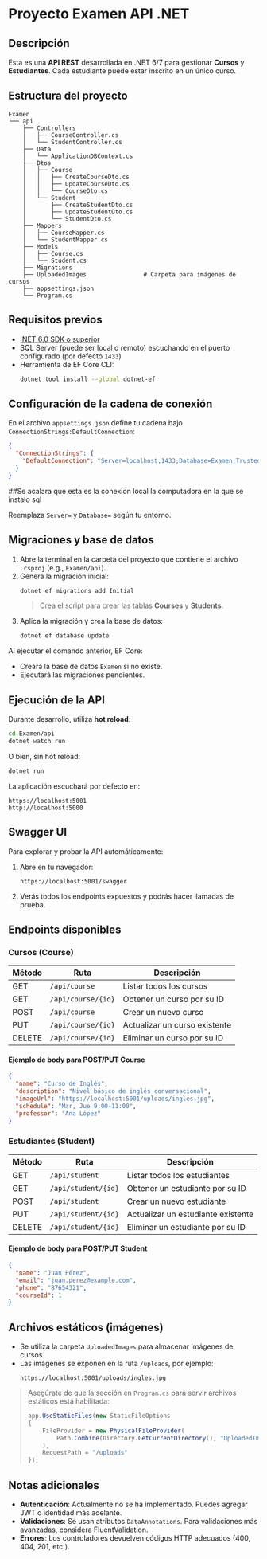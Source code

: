 # Proyecto Examen API .NET

## Descripción

Esta es una **API REST** desarrollada en .NET 6/7 para gestionar **Cursos** y **Estudiantes**. Cada estudiante puede estar inscrito en un único curso.

## Estructura del proyecto

```
Examen
└── api
    ├── Controllers
    │   ├── CourseController.cs
    │   └── StudentController.cs
    ├── Data
    │   └── ApplicationDBContext.cs
    ├── Dtos
    │   ├── Course
    │   │   ├── CreateCourseDto.cs
    │   │   ├── UpdateCourseDto.cs
    │   │   └── CourseDto.cs
    │   └── Student
    │       ├── CreateStudentDto.cs
    │       ├── UpdateStudentDto.cs
    │       └── StudentDto.cs
    ├── Mappers
    │   ├── CourseMapper.cs
    │   └── StudentMapper.cs
    ├── Models
    │   ├── Course.cs
    │   └── Student.cs
    ├── Migrations
    ├── UploadedImages                # Carpeta para imágenes de cursos
    ├── appsettings.json
    └── Program.cs
```

## Requisitos previos

- [.NET 6.0 SDK o superior](https://dotnet.microsoft.com/download)
- SQL Server (puede ser local o remoto) escuchando en el puerto configurado (por defecto `1433`)
- Herramienta de EF Core CLI:
  ```bash
  dotnet tool install --global dotnet-ef
  ```

## Configuración de la cadena de conexión

En el archivo `appsettings.json` define tu cadena bajo `ConnectionStrings:DefaultConnection`:

```json
{
  "ConnectionStrings": {
    "DefaultConnection": "Server=localhost,1433;Database=Examen;Trusted_Connection=True;TrustServerCertificate=True;"
  }
}
```
##Se acalara que esta es la conexion local la computadora en la que se instalo sql

Reemplaza `Server=` y `Database=` según tu entorno.

## Migraciones y base de datos

1. Abre la terminal en la carpeta del proyecto que contiene el archivo `.csproj` (e.g., `Examen/api`).
2. Genera la migración inicial:
   ```bash
   dotnet ef migrations add Initial
   ```
   > Crea el script para crear las tablas **Courses** y **Students**.
3. Aplica la migración y crea la base de datos:
   ```bash
   dotnet ef database update
   ```

Al ejecutar el comando anterior, EF Core:

- Creará la base de datos `Examen` si no existe.
- Ejecutará las migraciones pendientes.

## Ejecución de la API

Durante desarrollo, utiliza **hot reload**:

```bash
cd Examen/api
dotnet watch run
```

O bien, sin hot reload:

```bash
dotnet run
```

La aplicación escuchará por defecto en:

```
https://localhost:5001
http://localhost:5000
```

## Swagger UI

Para explorar y probar la API automáticamente:

1. Abre en tu navegador:
   ```
   https://localhost:5001/swagger
   ```
2. Verás todos los endpoints expuestos y podrás hacer llamadas de prueba.

## Endpoints disponibles

### Cursos (Course)

| Método | Ruta               | Descripción                   |
| ------ | ------------------ | ----------------------------- |
| GET    | `/api/course`      | Listar todos los cursos       |
| GET    | `/api/course/{id}` | Obtener un curso por su ID    |
| POST   | `/api/course`      | Crear un nuevo curso          |
| PUT    | `/api/course/{id}` | Actualizar un curso existente |
| DELETE | `/api/course/{id}` | Eliminar un curso por su ID   |

#### Ejemplo de body para POST/PUT Course

```json
{
  "name": "Curso de Inglés",
  "description": "Nivel básico de inglés conversacional",
  "imageUrl": "https://localhost:5001/uploads/ingles.jpg",
  "schedule": "Mar, Jue 9:00-11:00",
  "professor": "Ana López"
}
```

### Estudiantes (Student)

| Método | Ruta                | Descripción                        |
| ------ | ------------------- | ---------------------------------- |
| GET    | `/api/student`      | Listar todos los estudiantes       |
| GET    | `/api/student/{id}` | Obtener un estudiante por su ID    |
| POST   | `/api/student`      | Crear un nuevo estudiante          |
| PUT    | `/api/student/{id}` | Actualizar un estudiante existente |
| DELETE | `/api/student/{id}` | Eliminar un estudiante por su ID   |

#### Ejemplo de body para POST/PUT Student

```json
{
  "name": "Juan Pérez",
  "email": "juan.perez@example.com",
  "phone": "87654321",
  "courseId": 1
}
```

## Archivos estáticos (imágenes)

- Se utiliza la carpeta `UploadedImages` para almacenar imágenes de cursos.
- Las imágenes se exponen en la ruta `/uploads`, por ejemplo:
  ```
  https://localhost:5001/uploads/ingles.jpg
  ```

> Asegúrate de que la sección en `Program.cs` para servir archivos estáticos está habilitada:
>
> ```csharp
> app.UseStaticFiles(new StaticFileOptions
> {
>     FileProvider = new PhysicalFileProvider(
>         Path.Combine(Directory.GetCurrentDirectory(), "UploadedImages")
>     ),
>     RequestPath = "/uploads"
> });
> ```

## Notas adicionales

- **Autenticación**: Actualmente no se ha implementado. Puedes agregar JWT o identidad más adelante.
- **Validaciones**: Se usan atributos `DataAnnotations`. Para validaciones más avanzadas, considera FluentValidation.
- **Errores**: Los controladores devuelven códigos HTTP adecuados (400, 404, 201, etc.).
